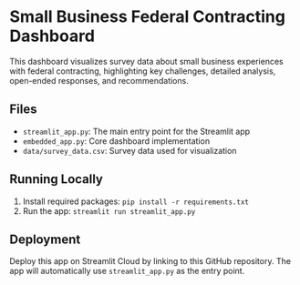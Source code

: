 # Small Business Federal Contracting Dashboard

This dashboard visualizes survey data about small business experiences with federal contracting, highlighting key challenges, detailed analysis, open-ended responses, and recommendations.

## Files
- `streamlit_app.py`: The main entry point for the Streamlit app
- `embedded_app.py`: Core dashboard implementation
- `data/survey_data.csv`: Survey data used for visualization

## Running Locally
1. Install required packages: `pip install -r requirements.txt`
2. Run the app: `streamlit run streamlit_app.py`

## Deployment
Deploy this app on Streamlit Cloud by linking to this GitHub repository. The app will automatically use `streamlit_app.py` as the entry point.